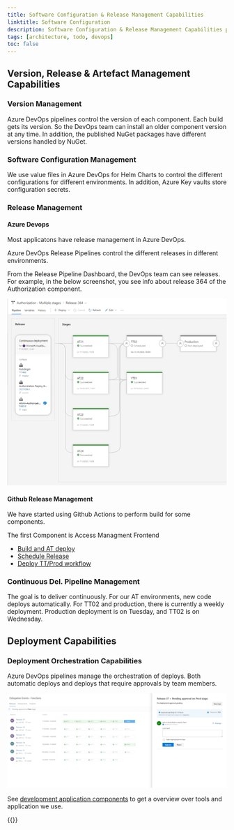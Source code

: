 ```yaml
---
title: Software Configuration & Release Management Capabilities
linktitle: Software Configuration
description: Software Configuration & Release Management Capabilities process of tracking changes and handling new releases for an application
tags: [architecture, todo, devops]
toc: false
---
```


## Version, Release & Artefact Management Capabilities

### Version Management

Azure DevOps pipelines control the version of each component. Each build gets its version.
So the DevOps team can install an older component version at any time.
In addition, the published NuGet packages have different versions handled by NuGet.

### Software Configuration Management

We use value files in Azure DevOps for Helm Charts to control the different configurations for different environments. In addition, Azure Key vaults store configuration secrets.

### Release Management


#### Azure Devops

Most applicatons have release management in Azure DevOps.

Azure DevOps Release Pipelines control the different releases in different environments.

From the Release Pipeline Dashboard, the DevOps team can see releases. For example, in the below screenshot, you see info about release 364 of the Authorization component.

![Release Managenet](releasemanagement1.png "Release management in Azure DevOps")


#### Github Release Management

We have started using Github Actions to perform build for some components. 

The first Component is Access Managment Frontend

- [Build and AT deploy](https://github.com/Altinn/altinn-access-management-frontend/actions/workflows/build-publish-deploy-to-at.yml)
- [Schedule Release](https://github.com/Altinn/altinn-access-management-frontend/actions/workflows/scheduled-release.yml)
- [Deploy TT/Prod workflow](https://github.com/Altinn/altinn-access-management-frontend/actions/workflows/deploy-to-environment.yml)

### Continuous Del. Pipeline Management

The goal is to deliver continuously. For our AT environments, new code deploys automatically. For TT02 and production, there is currently a weekly deployment. Production deployment is on Tuesday, and TT02 is on Wednesday.

## Deployment Capabilities

### Deployment Orchestration Capabilities

Azure DevOps pipelines manage the orchestration of deploys. Both automatic deploys and deploys that require approvals by team members.

![Azure Devops](deployorchestration.png "Deploy orchestration - Approval of production deploy")


See [development application components](/technology/architecture/components/application/nonsolutionspecific/development/#deployment-orchestration) to get a overview over tools and application we use.

{{<children />}}
